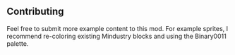 ## Contributing

Feel free to submit more example content to this mod. For example sprites, I recommend re-coloring existing Mindustry blocks and using the Binary0011 palette.
